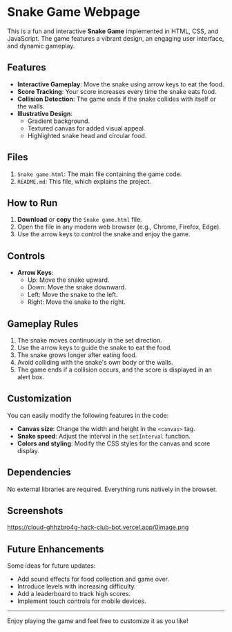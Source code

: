 # Snake Game Webpage

This is a fun and interactive **Snake Game** implemented in HTML, CSS, and JavaScript. The game features a vibrant design, an engaging user interface, and dynamic gameplay.

## Features
- **Interactive Gameplay**: Move the snake using arrow keys to eat the food.
- **Score Tracking**: Your score increases every time the snake eats food.
- **Collision Detection**: The game ends if the snake collides with itself or the walls.
- **Illustrative Design**:
  - Gradient background.
  - Textured canvas for added visual appeal.
  - Highlighted snake head and circular food.

## Files
1. `Snake game.html`: The main file containing the game code.
2. `README.md`: This file, which explains the project.

## How to Run
1. **Download** or **copy** the `Snake game.html` file.
2. Open the file in any modern web browser (e.g., Chrome, Firefox, Edge).
3. Use the arrow keys to control the snake and enjoy the game.

## Controls
- **Arrow Keys**:
  - Up: Move the snake upward.
  - Down: Move the snake downward.
  - Left: Move the snake to the left.
  - Right: Move the snake to the right.

## Gameplay Rules
1. The snake moves continuously in the set direction.
2. Use the arrow keys to guide the snake to eat the food.
3. The snake grows longer after eating food.
4. Avoid colliding with the snake's own body or the walls.
5. The game ends if a collision occurs, and the score is displayed in an alert box.

## Customization
You can easily modify the following features in the code:
- **Canvas size**: Change the width and height in the `<canvas>` tag.
- **Snake speed**: Adjust the interval in the `setInterval` function.
- **Colors and styling**: Modify the CSS styles for the canvas and score display.

## Dependencies
No external libraries are required. Everything runs natively in the browser.

## Screenshots

https://cloud-ghhzbro4g-hack-club-bot.vercel.app/0image.png

## Future Enhancements
Some ideas for future updates:
- Add sound effects for food collection and game over.
- Introduce levels with increasing difficulty.
- Add a leaderboard to track high scores.
- Implement touch controls for mobile devices.

---

Enjoy playing the game and feel free to customize it as you like!

